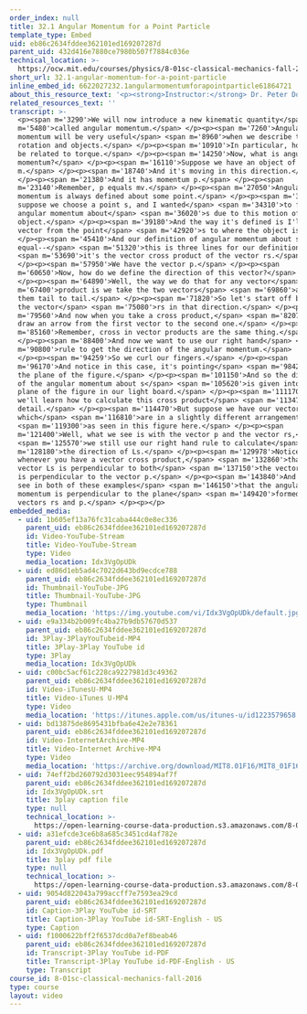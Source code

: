 ```yaml
---
order_index: null
title: 32.1 Angular Momentum for a Point Particle
template_type: Embed
uid: eb86c2634fddee362101ed169207287d
parent_uid: 432d416e7880ce7980b507f7884c036e
technical_location: >-
  https://ocw.mit.edu/courses/physics/8-01sc-classical-mechanics-fall-2016/week-11-angular-momentum/32.1-angular-momentum-for-a-point-particle/32.1-angular-momentum-for-a-point-particle
short_url: 32.1-angular-momentum-for-a-point-particle
inline_embed_id: 6622027232.1angularmomentumforapointparticle61864721
about_this_resource_text: '<p><strong>Instructor:</strong> Dr. Peter Dourmashkin</p>'
related_resources_text: ''
transcript: >-
  <p><span m='3290'>We will now introduce a new kinematic quantity</span> <span
  m='5480'>called angular momentum.</span> </p><p><span m='7260'>Angular
  momentum will be very useful</span> <span m='8960'>when we describe the
  rotation and objects.</span> </p><p><span m='10910'>In particular, how will it
  be related to torque.</span> </p><p><span m='14250'>Now, what is angular
  momentum?</span> </p><p><span m='16110'>Suppose we have an object of mass
  m.</span> </p><p><span m='18740'>And it's moving in this direction.</span>
  </p><p><span m='21380'>And it has momentum p.</span> </p><p><span
  m='23140'>Remember, p equals mv.</span> </p><p><span m='27050'>Angular
  momentum is always defined about some point.</span> </p><p><span m='30770'>So
  suppose we choose a point s, and I wanted</span> <span m='34310'>to find the
  angular momentum about</span> <span m='36020'>s due to this motion of the
  object.</span> </p><p><span m='39180'>And the way it's defined is I'll draw a
  vector from the point</span> <span m='42920'>s to where the object is.</span>
  </p><p><span m='45410'>And our definition of angular momentum about s is
  equal--</span> <span m='51320'>this is three lines for our definition--</span>
  <span m='53690'>it's the vector cross product of the vector rs.</span>
  </p><p><span m='57950'>We have the vector p.</span> </p><p><span
  m='60650'>Now, how do we define the direction of this vector?</span>
  </p><p><span m='64890'>Well, the way we do that for any vector</span> <span
  m='67400'>product is we take the two vectors</span> <span m='69860'>and we put
  them tail to tail.</span> </p><p><span m='71820'>So let's start off by drawing
  the vector</span> <span m='75080'>rs in that direction.</span> </p><p><span
  m='79560'>And now when you take a cross product,</span> <span m='82070'>we
  draw an arrow from the first vector to the second one.</span> </p><p><span
  m='85160'>Remember, cross in vector products are the same thing.</span>
  </p><p><span m='88400'>And now we want to use our right hand</span> <span
  m='90800'>rule to get the direction of the angular momentum.</span>
  </p><p><span m='94259'>So we curl our fingers.</span> </p><p><span
  m='96170'>And notice in this case, it's pointing</span> <span m='98420'>into
  the plane of the figure.</span> </p><p><span m='101150'>And so the direction
  of the angular momentum about s</span> <span m='105620'>is given into the
  plane of the figure in our light board.</span> </p><p><span m='111170'>Now,
  we'll learn how to calculate this cross product</span> <span m='113479'>in
  detail.</span> </p><p><span m='114470'>But suppose we have our vectors
  which</span> <span m='116810'>are in a slightly different arrangement</span>
  <span m='119300'>as seen in this figure here.</span> </p><p><span
  m='121400'>Well, what we see is with the vector p and the vector rs,</span>
  <span m='125570'>we still use our right hand rule to calculate</span> <span
  m='128180'>the direction of Ls.</span> </p><p><span m='129978'>Notice,
  whenever you have a vector cross product,</span> <span m='132860'>that the
  vector Ls is perpendicular to both</span> <span m='137150'>the vectors rs and
  is perpendicular to the vector p.</span> </p><p><span m='143840'>And you can
  see in both of these examples</span> <span m='146150'>that the angular
  momentum is perpendicular to the plane</span> <span m='149420'>formed by the
  vectors rs and p.</span> </p><p></p>
embedded_media:
  - uid: 1b605ef13a76fc31caba444c0e8ec336
    parent_uid: eb86c2634fddee362101ed169207287d
    id: Video-YouTube-Stream
    title: Video-YouTube-Stream
    type: Video
    media_location: Idx3VgOpUDk
  - uid: ed86d1eb5ad4c7022d643bd9ecdce788
    parent_uid: eb86c2634fddee362101ed169207287d
    id: Thumbnail-YouTube-JPG
    title: Thumbnail-YouTube-JPG
    type: Thumbnail
    media_location: 'https://img.youtube.com/vi/Idx3VgOpUDk/default.jpg'
  - uid: e9a334b2b009fc4ba27b9db57670d537
    parent_uid: eb86c2634fddee362101ed169207287d
    id: 3Play-3PlayYouTubeid-MP4
    title: 3Play-3Play YouTube id
    type: 3Play
    media_location: Idx3VgOpUDk
  - uid: c00bc5acf61c228ca9227981d3c49362
    parent_uid: eb86c2634fddee362101ed169207287d
    id: Video-iTunesU-MP4
    title: Video-iTunes U-MP4
    type: Video
    media_location: 'https://itunes.apple.com/us/itunes-u/id1223579658'
  - uid: bd13875de8695431bfba6e42e2e78361
    parent_uid: eb86c2634fddee362101ed169207287d
    id: Video-InternetArchive-MP4
    title: Video-Internet Archive-MP4
    type: Video
    media_location: 'https://archive.org/download/MIT8.01F16/MIT8_01F16_L32v01_360p.mp4'
  - uid: 74eff2bd260792d3031eec954894af7f
    parent_uid: eb86c2634fddee362101ed169207287d
    id: Idx3VgOpUDk.srt
    title: 3play caption file
    type: null
    technical_location: >-
      https://open-learning-course-data-production.s3.amazonaws.com/8-01sc-classical-mechanics-fall-2016/74eff2bd260792d3031eec954894af7f_Idx3VgOpUDk.srt
  - uid: a31efcde3ce6b8a685c3451cd4af782e
    parent_uid: eb86c2634fddee362101ed169207287d
    id: Idx3VgOpUDk.pdf
    title: 3play pdf file
    type: null
    technical_location: >-
      https://open-learning-course-data-production.s3.amazonaws.com/8-01sc-classical-mechanics-fall-2016/a31efcde3ce6b8a685c3451cd4af782e_Idx3VgOpUDk.pdf
  - uid: 9054d822043a799accff7e7593ea29cd
    parent_uid: eb86c2634fddee362101ed169207287d
    id: Caption-3Play YouTube id-SRT
    title: Caption-3Play YouTube id-SRT-English - US
    type: Caption
  - uid: f1000622bff2f6537dcd0a7ef8beab46
    parent_uid: eb86c2634fddee362101ed169207287d
    id: Transcript-3Play YouTube id-PDF
    title: Transcript-3Play YouTube id-PDF-English - US
    type: Transcript
course_id: 8-01sc-classical-mechanics-fall-2016
type: course
layout: video
---
```

